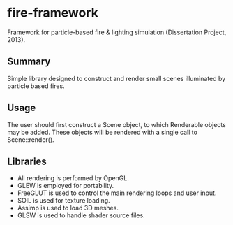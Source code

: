 fire-framework
==============

Framework for particle-based fire &amp; lighting simulation (Dissertation Project, 2013).

Summary
-------

Simple library designed to construct and render small scenes illuminated by particle based fires. 

Usage
-----

The user should first construct a Scene object, to which Renderable objects may be added. These objects will be rendered with a single call to Scene::render().

Libraries
---------

* All rendering is performed by OpenGL. 
* GLEW is employed for portability. 
* FreeGLUT is used to control the main rendering loops and user input. 
* SOIL is used for texture loading. 
* Assimp is used to load 3D meshes.
* GLSW is used to handle shader source files.
